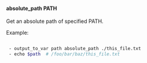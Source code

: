 #### absolute_path PATH

Get an absolute path of specified PATH.

Example:

```bash

 - output_to_var path absolute_path ./this_file.txt
 - echo $path  # /foo/bar/baz/this_file.txt

```
